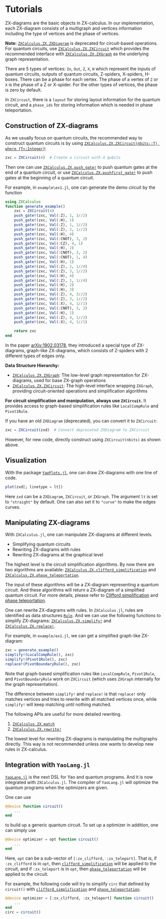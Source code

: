 # Tutorials

ZX-diagrams are the basic objects in ZX-calculus. In our implementation, each ZX-diagram consists of a multigraph and vertices information including the type of vertices and the phase of vertices.

**Note:** [`ZXCalculus.ZX.ZXDiagram`](@ref) is deprecated for circuit-based operations. For quantum circuits, use [`ZXCalculus.ZX.ZXCircuit`](@ref) which provides the recommended interface with [`ZXCalculus.ZX.ZXGraph`](@ref) as the underlying graph representation.

There are 5 types of vertices: `In`, `Out`, `Z`, `X`, `H` which represent the inputs of quantum circuits, outputs of quantum circuits, Z-spiders, X-spiders, H-boxes. There can be a phase for each vertex. The phase of a vertex of `Z` or `X` is the phase of a Z or X-spider. For the other types of vertices, the phase is zero by default.

In `ZXCircuit`, there is a `layout` for storing layout information for the quantum circuit, and a `phase_ids` for storing information which is needed in phase teleportation.

## Construction of ZX-diagrams

As we usually focus on quantum circuits, the recommended way to construct quantum circuits is by using [`ZXCalculus.ZX.ZXCircuit(nbits::T) where {T<:Integer}`](@ref):
```julia
zxc = ZXCircuit(4)  # Create a circuit with 4 qubits
```

Then one can use [`ZXCalculus.ZX.push_gate!`](@ref) to push quantum gates at the end of a quantum circuit, or use [`ZXCalculus.ZX.pushfirst_gate!`](@ref) to push gates at the beginning of a quantum circuit.

For example, in `example\ex1.jl`, one can generate the demo circuit by the function
```julia
using ZXCalculus
function generate_example()
    zxc = ZXCircuit(4)
    push_gate!(zxc, Val(:Z), 1, 3//2)
    push_gate!(zxc, Val(:H), 1)
    push_gate!(zxc, Val(:Z), 1, 1//2)
    push_gate!(zxc, Val(:Z), 2, 1//2)
    push_gate!(zxc, Val(:H), 4)
    push_gate!(zxc, Val(:CNOT), 3, 2)
    push_gate!(zxc, Val(:CZ), 4, 1)
    push_gate!(zxc, Val(:H), 2)
    push_gate!(zxc, Val(:CNOT), 3, 2)
    push_gate!(zxc, Val(:CNOT), 1, 4)
    push_gate!(zxc, Val(:H), 1)
    push_gate!(zxc, Val(:Z), 2, 1//4)
    push_gate!(zxc, Val(:Z), 3, 1//2)
    push_gate!(zxc, Val(:H), 4)
    push_gate!(zxc, Val(:Z), 1, 1//4)
    push_gate!(zxc, Val(:H), 2)
    push_gate!(zxc, Val(:H), 3)
    push_gate!(zxc, Val(:Z), 4, 3//2)
    push_gate!(zxc, Val(:Z), 3, 1//2)
    push_gate!(zxc, Val(:X), 4, 1//1)
    push_gate!(zxc, Val(:CNOT), 3, 2)
    push_gate!(zxc, Val(:H), 1)
    push_gate!(zxc, Val(:Z), 4, 1//2)
    push_gate!(zxc, Val(:X), 4, 1//1)

    return zxc
end
```

In the paper [arXiv:1902.03178](https://arxiv.org/abs/1902.03178), they introduced a special type of ZX-diagrams, graph-like ZX-diagrams, which consists of Z-spiders with 2 different types of edges only.

**Data Structure Hierarchy:**
- [`ZXCalculus.ZX.ZXGraph`](@ref): The low-level graph representation for ZX-diagrams, used for base ZX-graph operations
- [`ZXCalculus.ZX.ZXCircuit`](@ref): The high-level interface wrapping `ZXGraph`, providing circuit-oriented operations and simplification algorithms

**For circuit simplification and manipulation, always use `ZXCircuit`.** It provides access to graph-based simplification rules like `LocalCompRule` and `Pivot1Rule`.

If you have an old `ZXDiagram` (deprecated), you can convert it to `ZXCircuit`:
```julia
zxc = ZXCircuit(zxd)  # Convert deprecated ZXDiagram to ZXCircuit
```

However, for new code, directly construct using `ZXCircuit(nbits)` as shown above.

## Visualization

With the package [`YaoPlots.jl`](https://github.com/QuantumBFS/YaoPlots.jl), one can draw ZX-diagrams with one line of code.
```julia
plot(zxd[; linetype = lt])
```
Here `zxd` can be a `ZXDiagram`, `ZXCircuit`, or `ZXGraph`. The argument `lt` is set to `"straight"` by default. One can also set it to `"curve"` to make the edges curves.


## Manipulating ZX-diagrams

With `ZXCalculus.jl`, one can manipulate ZX-diagrams at different levels.
- Simplifying quantum circuits
- Rewriting ZX-diagrams with rules
- Rewriting ZX-diagrams at the graphical level

The highest level is the circuit simplification algorithms. By now there are two algorithms are available: [`ZXCalculus.ZX.clifford_simplification`](@ref) and [`ZXCalculus.ZX.phase_teleportation`](ref).

The input of these algorithms will be a ZX-diagram representing a quantum circuit. And these algorithms will return a ZX-diagram of a simplified quantum circuit. For more details, please refer to [Clifford simplification](https://arxiv.org/abs/1902.03178) and [phase teleportation](https://arxiv.org/abs/1903.10477).

One can rewrite ZX-diagrams with rules. In `ZXCalculus.jl`, rules are identified as data structures [`Rule`](@ref). And we can use the following functions to simplify ZX-diagrams: [`ZXCalculus.ZX.simplify!`](@ref) and [`ZXCalculus.ZX.replace!`](@ref).

For example, in `example/ex1.jl`, we can get a simplified graph-like ZX-diagram:
```julia
zxc = generate_example()
simplify!(LocalCompRule(), zxc)
simplify!(Pivot1Rule(), zxc)
replace!(PivotBoundaryRule(), zxc)
```

Note that graph-based simplification rules like `LocalCompRule`, `Pivot1Rule`, and `PivotBoundaryRule` work on `ZXCircuit` (which uses `ZXGraph` internally for the graph representation).

The difference between `simplify!` and `replace!` is that `replace!` only matches vertices and tries to rewrite with all matched vertices once, while `simplify!` will keep matching until nothing matched.

The following APIs are useful for more detailed rewriting.
1. [`ZXCalculus.ZX.match`](@ref)
2. [`ZXCalculus.ZX.rewrite!`](@ref)

The lowest level for rewriting ZX-diagrams is manipulating the multigraphs directly. This way is not recommended unless one wants to develop new rules in ZX-calculus.


## Integration with `YaoLang.jl`

[`YaoLang.jl`](https://github.com/QuantumBFS/YaoLang.jl) is the next DSL for Yao and quantum programs. And it is now integrated with `ZXCalculus.jl`. The compiler of `YaoLang.jl` will optimize the quantum programs when the optimizers are given.

One can use
```julia
@device function circuit()
    ...
end
```
to build up a generic quantum circuit. To set up a optimizer in addition, one can simply use
```julia
@device optimizer = opt function circuit()
    ...
end
```
Here, `opt` can be a sub-vector of `[:zx_clifford, :zx_teleport]`. That is, if `:zx_clifford` is in `opt`, then [`clifford_simplification`](@ref) will be applied to the circuit, and if `:zx_teleport` is in `opt`, then [`phase_teleportation`](@ref) will be applied to the circuit.

For example, the following code will try to simplify `circ` that defined by `circuit()` with [`clifford_simplification`](@ref) and [`phase_teleportation`](@ref).
```julia
@device optimizer = [:zx_clifford, :zx_teleport] function circuit()
    ...
end
circ = circuit()
```
